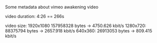 Some metadata about vimeo awakening video

video duration: 4:26 == 266s

video size:
1920x1080   157958328  bytes -> 4750.626 kbit/s
1280x720:   88375794   bytes -> 2657.918 kbit/s
640x360:    26913053   bytes -> 809.415  kbit/s
